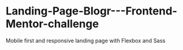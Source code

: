 # Landing-Page-Blogr---Frontend-Mentor-challenge
Mobile first and responsive landing page with Flexbox and Sass
